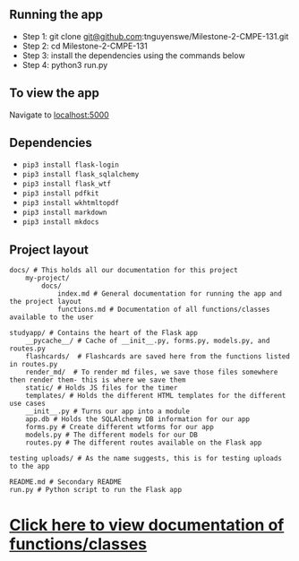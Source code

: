
## Running the app

- Step 1: git clone git@github.com:tnguyenswe/Milestone-2-CMPE-131.git
- Step 2: cd Milestone-2-CMPE-131
- Step 3: install the dependencies using the commands below
- Step 4: python3 run.py

## To view the app

Navigate to [localhost:5000](http://localhost:5000/)

## Dependencies

* `pip3 install flask-login`
* `pip3 install flask_sqlalchemy`
* `pip3 install flask_wtf`
* `pip3 install pdfkit`
* `pip3 install wkhtmltopdf`
* `pip3 install markdown`
* `pip3 install mkdocs`

## Project layout
    docs/ # This holds all our documentation for this project
        my-project/
            docs/
                index.md # General documentation for running the app and the project layout
                functions.md # Documentation of all functions/classes available to the user

    studyapp/ # Contains the heart of the Flask app
        __pycache__/ # Cache of __init__.py, forms.py, models.py, and routes.py
        flashcards/  # Flashcards are saved here from the functions listed in routes.py
        render_md/  # To render md files, we save those files somewhere then render them- this is where we save them
        static/ # Holds JS files for the timer
        templates/ # Holds the different HTML templates for the different use cases
        __init__.py # Turns our app into a module
        app.db # Holds the SQLAlchemy DB information for our app
        forms.py # Create different wtforms for our app
        models.py # The different models for our DB
        routes.py # The different routes available on the Flask app

    testing uploads/ # As the name suggests, this is for testing uploads to the app

    README.md # Secondary README
    run.py # Python script to run the Flask app

# [Click here to view documentation of functions/classes](http://localhost:8000/functions)